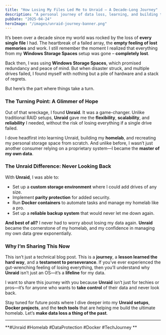 ```yaml
---
title: "How Losing My Files Led Me to Unraid – A Decade-Long Journey"
description: "A personal journey of data loss, learning, and building the ultimate homelab with Unraid"
pubDate: "2025-04-24"
heroImage: "/images/unraid-journey-banner.png"
---
```


It’s been over a decade since my world was rocked by the loss of **every single file** I had. The heartbreak of a failed array, the **empty feeling of lost memories** and work. I still remember the moment I realized that everything from my **Windows Storage Spaces** setup was gone – **completely lost**.

Back then, I was using **Windows Storage Spaces**, which promised redundancy and peace of mind. But when disaster struck, and multiple drives failed, I found myself with nothing but a pile of hardware and a stack of regrets.

But here’s the part where things take a turn.

### The Turning Point: A Glimmer of Hope
Out of that wreckage, I found **Unraid**. It was a game-changer. Unlike traditional RAID setups, **Unraid** gave me the **flexibility**, **scalability**, and **reliability** I needed, without the risk of losing everything if a single drive failed.

I dove headfirst into learning Unraid, building my **homelab**, and recreating my personal storage space from scratch. And unlike before, I wasn’t just another consumer relying on a proprietary system—I became the **master of my own data**.

### The Unraid Difference: Never Looking Back
With **Unraid**, I was able to:
- Set up a **custom storage environment** where I could add drives of any size.
- Implement **parity protection** for added security.
- Run **Docker containers** to automate tasks and manage my homelab like a pro.
- Set up a **reliable backup system** that would never let me down again.

**And best of all?** I never had to worry about losing my data again. **Unraid** became the cornerstone of my homelab, and my confidence in managing my own data grew exponentially.

### Why I’m Sharing This Now
This isn’t just a technical blog post. This is a **journey**, a **lesson learned the hard way**, and a **testament to perseverance**. If you’ve ever experienced the gut-wrenching feeling of losing everything, then you’ll understand why **Unraid** isn’t just an OS—it’s a **lifeline** for my data.

I want to share this journey with you because **Unraid** isn’t just for techies or pros—it’s for anyone who wants to **take control** of their data and never look back.

Stay tuned for future posts where I dive deeper into my **Unraid setups**, **Docker projects**, and the **tech tools** that are helping me build the ultimate homelab. Let’s **make data loss a thing of the past**.

---

**#Unraid #Homelab #DataProtection #Docker #TechJourney **
